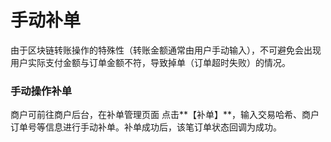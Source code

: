# 手动补单

由于区块链转账操作的特殊性（转账金额通常由用户手动输入），不可避免会出现用户实际支付金额与订单金额不符，导致掉单（订单超时失败）的情况。

### 手动操作补单

商户可前往商户后台，在补单管理页面 点击\*\*【补单】\*\*，输入交易哈希、商户订单号等信息进行手动补单。补单成功后，该笔订单状态回调为成功。
